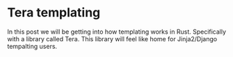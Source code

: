 # Tera templating

In this post we will be getting into how templating works in Rust. Specifically with a library called Tera. This library will feel like home for Jinja2/Django tempalting users.
